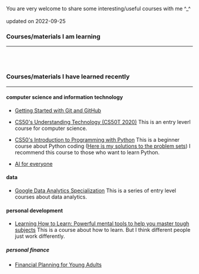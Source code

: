 You are very welcome to share some interesting/useful courses with me ^_^
 <br>
  <br>
updated on 2022-09-25
    <br>
### Courses/materials I am learning
---



 <br>
  <br>

### Courses/materials I have learned recently
---

#### computer science and information technology

- [Getting Started with Git and GitHub](https://coursera.org/share/15113bc5f0031ad907579ed1a8a75e8b)

- [CS50's Understanding Technology (CS50T 2020)](https://www.edx.org/course/cs50s-understanding-technology?index=product&queryID=7865f65508a1e4a2f623d9953c3f17f7&position=9)
This is an entry leverl course for computer science.

- [CS50's Introduction to Programming with Python](https://cs50.harvard.edu/certificates/8634fc8c-0552-40f1-bd21-07d3780b4c6c)
This is a beginner course about Python coding ([Here is my solutions to the problem sets](https://github.com/MinyanLi/CS50P))
I recommend this course to those who want to learn Python.

- [AI for everyone](https://coursera.org/share/7adaf26537df6cd1219a57cb688fe4fd)




#### data

- [Google Data Analytics Specialization](https://coursera.org/share/f7d3c7133483120646ada6e7831b3b2e)
This is a series of entry level courses about data analytics.


#### personal development

- [Learning How to Learn: Powerful mental tools to help you master tough subjects](https://coursera.org/share/a35c35ab24cc5e9dce0c932acda16129)
This is a course about how to learn. But I think different people just work differently.

##### personal finance

- [Financial Planning for Young Adults](https://coursera.org/share/d7d093a008a4ff2c52c7dc5b235988ba)














